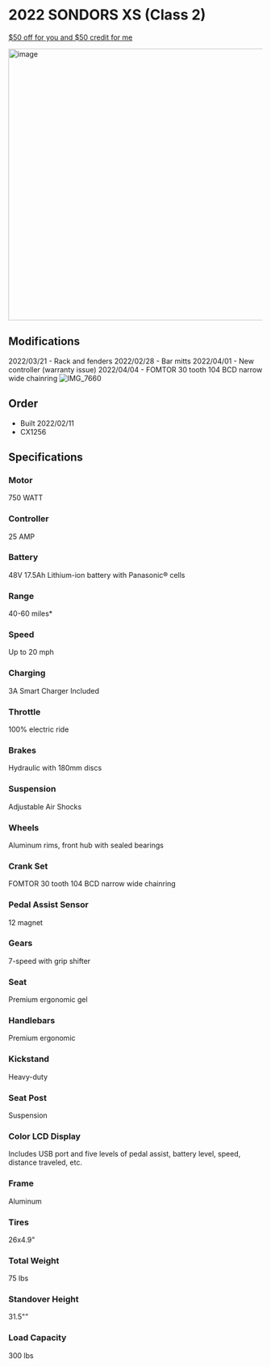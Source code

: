 # 2022 SONDORS XS (Class 2)

[$50 off for you and $50 credit for me](http://sondors.refr.cc/steveg)

<img width="537" alt="image" src="https://user-images.githubusercontent.com/325813/159341177-c305e940-42b6-4f84-9b04-5594cb03a20b.png">

## Modifications

2022/03/21 - Rack and fenders
2022/02/28 - Bar mitts
2022/04/01 - New controller (warranty issue)
2022/04/04 - FOMTOR 30 tooth 104 BCD narrow wide chainring
![IMG_7660](https://user-images.githubusercontent.com/325813/161622369-6b70ca11-d24e-4afc-bdee-1c49052a76a0.png)


## Order

- Built 2022/02/11
- CX1256

## Specifications

### Motor

750 WATT

### Controller

25 AMP

### Battery

48V 17.5Ah Lithium-ion battery with Panasonic® cells

### Range

40-60 miles*

### Speed

Up to 20 mph

### Charging

3A Smart Charger Included

### Throttle

100% electric ride

### Brakes

Hydraulic with 180mm discs

### Suspension

Adjustable Air Shocks

### Wheels

Aluminum rims, front hub with sealed bearings

### Crank Set

FOMTOR 30 tooth 104 BCD narrow wide chainring

### Pedal Assist Sensor

12 magnet

### Gears

7-speed with grip shifter

### Seat

Premium ergonomic gel

### Handlebars

Premium ergonomic

### Kickstand

Heavy-duty

### Seat Post

Suspension

### Color LCD Display

Includes USB port and five levels of pedal assist, battery level, speed, distance traveled, etc.

### Frame

Aluminum

### Tires

26x4.9"

### Total Weight

75 lbs

### Standover Height

31.5"”

### Load Capacity

300 lbs
